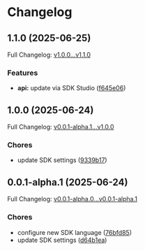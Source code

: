 # Changelog

## 1.1.0 (2025-06-25)

Full Changelog: [v1.0.0...v1.1.0](https://github.com/HGMproperties/wpm-mcp-server/compare/v1.0.0...v1.1.0)

### Features

* **api:** update via SDK Studio ([f645e06](https://github.com/HGMproperties/wpm-mcp-server/commit/f645e06a77133676d576cdc6434b43693cfe84fb))

## 1.0.0 (2025-06-24)

Full Changelog: [v0.0.1-alpha.1...v1.0.0](https://github.com/HGMproperties/wpm-mcp-server/compare/v0.0.1-alpha.1...v1.0.0)

### Chores

* update SDK settings ([9339b17](https://github.com/HGMproperties/wpm-mcp-server/commit/9339b17e0d263f5ee56962bca1db5c81d877338b))

## 0.0.1-alpha.1 (2025-06-24)

Full Changelog: [v0.0.1-alpha.0...v0.0.1-alpha.1](https://github.com/HGMproperties/wpm-mcp-server/compare/v0.0.1-alpha.0...v0.0.1-alpha.1)

### Chores

* configure new SDK language ([76bfd85](https://github.com/HGMproperties/wpm-mcp-server/commit/76bfd855bd9ba739624f3808597d2222c5595c4a))
* update SDK settings ([d64b1ea](https://github.com/HGMproperties/wpm-mcp-server/commit/d64b1eaeb9530128e0b820510edefd5431206bad))

